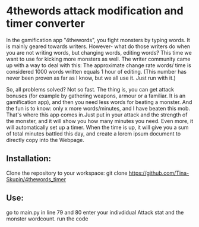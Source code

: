 # 4thewords attack modification and timer converter

In the gamification app "4thewords", you fight monsters by typing words. It is mainly geared towards writers. However- what do those writers do when you are not writing words, but changing words, editing words? This time we want to use for kicking more monsters as well. The writer community came up with a way to deal with this: The approximate change rate words/ time is considered 1000 words written equals 1 hour of editing. (This number has never been proven as far as I know, but we all use it. Just run with it.)

So, all problems solved? Not so fast. The thing is, you can get attack bonuses (for example by gathering weapons, armour or a familiar. It is an gamification app), and then you need less words for beating a monster. And the fun is to know: only x more words/minutes, and I have beaten this mob.
That's where this app comes in.Just put in your attack and the strength of the monster, and it will show you how many minutes you need. Even more, it will automatically set up a timer. When the time is up, it will give you a sum of total minutes battled this day, and create a lorem ipsum document to directly copy into the Webpage. 

## Installation:
Clone the repository to your workspace:
  git clone https://github.com/Tina-Skupin/4thewords_timer

## Use:
go to main.py
in line 79 and 80 enter your indivdidual Attack stat and the monster wordcount.
run the code
